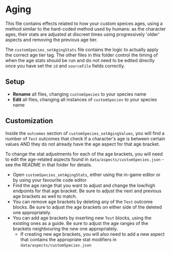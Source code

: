 # Aging

This file contains effects related to how your custom speices ages, using a method similar to the hard-coded method used by humans: as the character ages, their stats are adjusted at discreet times using progressively 'older' aspects and removing the previous age tier.

The `customSpecies_setAgingStats` file contains the logic to actually apply the correct age tier tag.  The other files in this folder control the timing of when the age stats should be run and do not need to be edited directly once you have set the `id` and `sourceFile` fields correctly.

## Setup

* **Rename** all files, changing `customSpecies` to your species name
* **Edit** all files, changing all instances of `customSpecies` to your species name 

## Customization

Inside the `outcomes` section of `customSpecies_setAgingValues`, you will find a number of `Test` outcomes that check if a character's age is between certain values AND they do not already have the age aspect for that age bracket. 

To change the stat adjustments for each of the age brackets, you will need to edit the age-related aspects found in `data/aspects/customSpecies.json` - see the README in that folder for details.

* Open `customSpecies_setAgingStats`, either using the in-game editor or by using your favourite code editor
* Find the age range that you want to adjust and change the low/high endpoints for that age bracket. Be sure to adjust the next and previous age brackets as well to match.
* You can remove age brackets by deleting any of the `Test` outcome blocks. Be sure to adjust the age brackets on either side of the deleted one appropriately.
* You can add age brackets by inserting new `Test` blocks, using the existing ones as a guide. Be sure to adjust the age ranges of the brackets neighbouring the new one appropriately.
  * If creating new age brackets, you will also need to add a new aspect that contains the appropriate stat modifiers in `data/aspects/customSpecies.json`